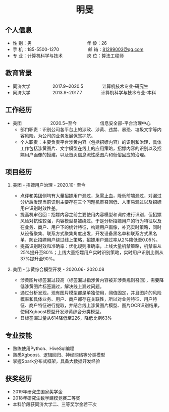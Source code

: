  <center>
     <h1>明旻</h1>
 </center>

## 个人信息 

* 性 别：男&emsp;&emsp;&emsp;&emsp;&emsp;&emsp;&emsp;&emsp;&emsp;&emsp;&emsp;&emsp;&ensp;年 龄：26  
* 手 机：185-5500-1270 &emsp;&emsp;&emsp;&emsp;&emsp;&emsp; 邮 箱：81299003@qq.com   
* 专 业：计算机科学与技术 &emsp;&emsp;&emsp;&emsp;&emsp; 岗 位：算法工程师

## 教育背景

* 同济大学&emsp;&emsp;&emsp;&emsp;&emsp;2017.9~2020.5&emsp;&emsp;&emsp;&emsp; 计算机技术专业-研究生         
* 同济大学&emsp;&emsp;&emsp;&emsp;&emsp;2013.9~2017.7&emsp;&emsp;&emsp;&emsp; 计算机科学与技术专业-本科  

## 工作经历

* 美团&emsp;&emsp;&emsp;&emsp;&emsp;&emsp;&ensp;2020.5~至今&emsp;&emsp;&emsp;&emsp;&emsp; 信息安全部-平台治理中心
    - 部门职责：识别公司各平台上的涉政、涉黄、违禁、暴恐、垃圾文字等内容风险，为公司的业务发展保驾护航。
    - 个人职责：主要负责平台涉黄内容（包括招嫖内容）的识别和治理，具体工作包括涉黄图片、文字模型在线上的应用策略，招嫖内容的识别以及招嫖用户画像的搭建，以及首页信息流性感图片和低俗回应的治理。

## 项目经历

1. 美团 - 招嫖用户治理 - 2020.10- 至今
    * 点评和美团侧均有大量招嫖用户漏过，急需止血，降低前端漏过，对漏过分析后发现当前识别主要存在三个问题机审召回低、人审易漏过以及招嫖用户识别时效性差。
    * 提高机审召回：招嫖内容之前主要使用内容模型和词库进行识别，但招嫖风险对抗性较强，内容模型易被绕过。于是分析招嫖用户的行为特征以及在业务、商户、用户下的统计特征，构建用户画像，补充实时策略，同时从设备聚集、联系方式聚集角度出发，开发设备黑名单和联系方式黑名单，防止招嫖用户绕过线上策略，招嫖用户漏过率从2%降低至0.05%。
    * 提高识别时效和准确率：优化规则准确率，上线大量机禁策略，机禁率从25%提升至80%；上线大量招嫖用户实时识别策略，实时用户识别比例从37%提升至90%。

2. 美团 - 涉黄综合模型开发 - 2020.06- 2020.08 
    * 涉黄图片标签漏过较高（标签漏过指涉黄内容被非涉黄规则召回），需要降低涉黄图片标签漏过，解决线上漏过问题。
    * 通过分析发现，现有图片模型都是单独使用，阈值固定，并且图片的风险概率和具体业务、用户、商户都存在关联性，所以对业务特征、用户特征、商户特征进行提取，并结合线上涉黄图片模型、图片OCR识别结果，使用Xgboost模型开发涉黄综合分类模型。
    * 日标签漏过量从614降低至226，降低比例63%

## 专业技能

* 熟练使用Python、HiveSql编程
* 熟悉Xgboost、逻辑回归、神经网络等分类模型
* 掌握Spark分布式框架，具备大数据开发经验

## 获奖经历
* 2019年研究生国家奖学金
* 2018年研究生数学建模竞赛二等奖
* 本科阶段获同济大学二、三等奖学金若干次

